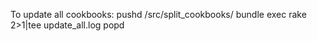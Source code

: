 
To update all cookbooks:
    pushd /src/split_cookbooks/
      bundle exec rake 2>1|tee update_all.log
    popd
